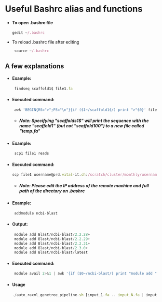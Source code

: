 # Useful Bashrc alias and functions


* #### To open .bashrc file
   ```javascript
   gedit ~/.bashrc
   ```
* To reload .bashrc file after editing
   ```javascript
    source ~/.bashrc
    ```
## A few explanations

* #### Example:
   ```javascript
    findseq scaffold1$ file1.fa
    ```
* #### Executed command:
   ```javascript
    awk 'BEGIN{RS=">";FS="\n"}{if ($1~/scaffold1$/) print ">"$0}' file1.fa > temp.fa
    ```
  * ##### Note: Specifying "scaffolds1$" will print the sequence with the name "scaffold1" (but not "scaffold100") to a new file called "temp.fa"


* #### Example:
   ```javascript
    scp1 file1 reads
    ```
* #### Executed command:
   ```javascript
   scp file1 username@prd.vital-it.ch:/scratch/cluster/monthly/username/reads
    ```
    * ##### Note: Please edit the IP address of the remote machine and full path of the directory on .bashrc 

* #### Example:
   ```javascript
    addmodule ncbi-blast
    ```
* #### Output:
   ```javascript
    module add Blast/ncbi-blast/2.2.28+
    module add Blast/ncbi-blast/2.2.29+
    module add Blast/ncbi-blast/2.2.31+
    module add Blast/ncbi-blast/2.3.0+
    module add Blast/ncbi-blast/latest
    ```
* #### Executed command:
   ```javascript
    module avail 2>&1 | awk '{if ($0~/ncbi-blast/) print "module add "$0}'
    ```

* #### Usage
   ```javascript
   ./auto_raxml_genetree_pipeline.sh [input_1.fa .. input_N.fa | input_list.txt]
   ```

